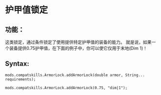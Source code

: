 # 护甲值锁定

## 功能：
这类锁定，通过条件锁定了使用提供特定护甲值的装备的能力。 就是说，如果一个装备提供0.75护甲值，在下面的例子中，你可以使它仅用于末地(Dim 1)！

## Syntax:
```
mods.compatskills.ArmorLock.addArmorLock(double armor, String... requirements);

mods.compatskills.ArmorLock.addArmorLock(0.75, "dim|1");
```